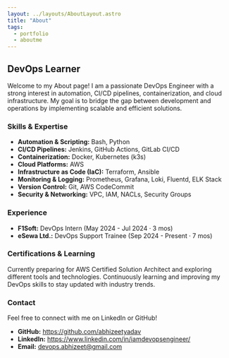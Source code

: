 ```yaml
---
layout: ../layouts/AboutLayout.astro
title: "About"
tags: 
  - portfolio
  - aboutme
---
```


## DevOps Learner 

Welcome to my About page! I am a passionate DevOps Engineer with a strong interest in automation, CI/CD pipelines, containerization, and cloud infrastructure. My goal is to bridge the gap between development and operations by implementing scalable and efficient solutions.

### Skills & Expertise
- **Automation & Scripting:** Bash, Python
- **CI/CD Pipelines:** Jenkins, GitHub Actions, GitLab CI/CD
- **Containerization:** Docker, Kubernetes (k3s)
- **Cloud Platforms:** AWS 
- **Infrastructure as Code (IaC):** Terraform, Ansible
- **Monitoring & Logging:** Prometheus, Grafana, Loki, Fluentd, ELK Stack
- **Version Control:** Git, AWS CodeCommit
- **Security & Networking:** VPC, IAM, NACLs, Security Groups

### Experience
- **F1Soft:**  DevOps Intern (May 2024 - Jul 2024 · 3 mos)
- **eSewa Ltd.:** DevOps Support Trainee (Sep 2024 - Present · 7 mos)



### Certifications & Learning
Currently preparing for AWS Certified Solution Architect and exploring different tools and technologies. Continuously learning and improving my DevOps skills to stay updated with industry trends.



### Contact
Feel free to connect with me on LinkedIn or GitHub!

- **GitHub:** https://github.com/abhizeetyadav
- **LinkedIn:** https://www.linkedin.com/in/iamdevopsengineer/
- **Email:** devops.abhizeet@gmail.com
